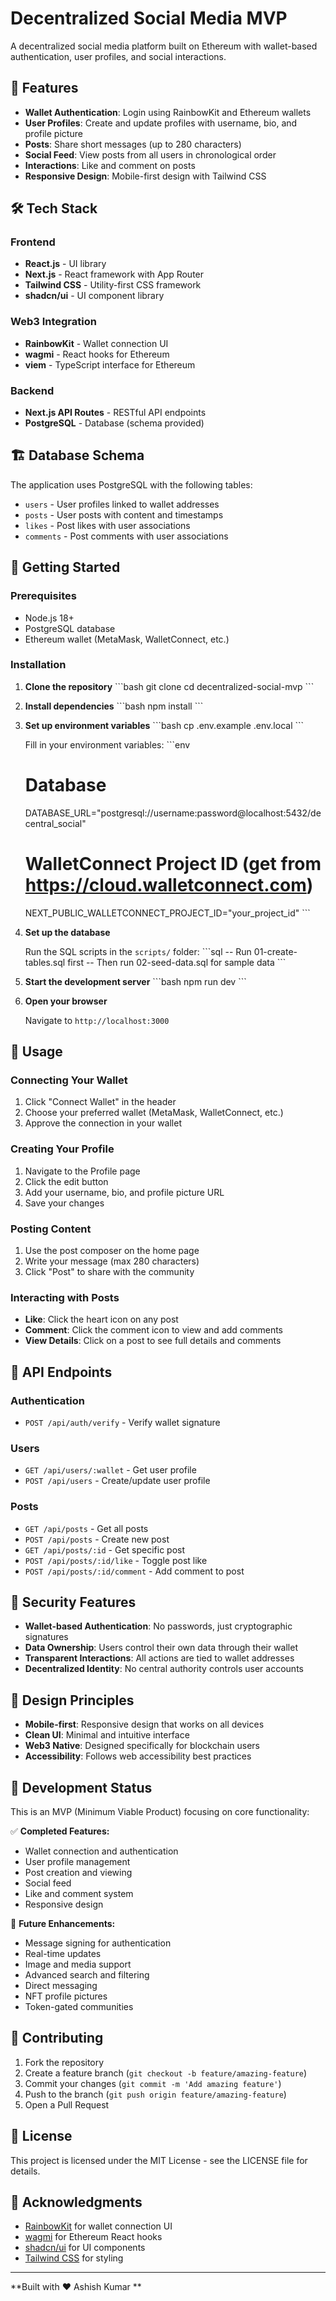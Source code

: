 # Decentralized Social Media MVP

A decentralized social media platform built on Ethereum with wallet-based authentication, user profiles, and social interactions.

## 🚀 Features

- **Wallet Authentication**: Login using RainbowKit and Ethereum wallets
- **User Profiles**: Create and update profiles with username, bio, and profile picture
- **Posts**: Share short messages (up to 280 characters)
- **Social Feed**: View posts from all users in chronological order
- **Interactions**: Like and comment on posts
- **Responsive Design**: Mobile-first design with Tailwind CSS

## 🛠 Tech Stack

### Frontend
- **React.js** - UI library
- **Next.js** - React framework with App Router
- **Tailwind CSS** - Utility-first CSS framework
- **shadcn/ui** - UI component library

### Web3 Integration
- **RainbowKit** - Wallet connection UI
- **wagmi** - React hooks for Ethereum
- **viem** - TypeScript interface for Ethereum

### Backend
- **Next.js API Routes** - RESTful API endpoints
- **PostgreSQL** - Database (schema provided)

## 🏗 Database Schema

The application uses PostgreSQL with the following tables:

- `users` - User profiles linked to wallet addresses
- `posts` - User posts with content and timestamps
- `likes` - Post likes with user associations
- `comments` - Post comments with user associations

## 🚀 Getting Started

### Prerequisites

- Node.js 18+ 
- PostgreSQL database
- Ethereum wallet (MetaMask, WalletConnect, etc.)

### Installation

1. **Clone the repository**
   \`\`\`bash
   git clone <repository-url>
   cd decentralized-social-mvp
   \`\`\`

2. **Install dependencies**
   \`\`\`bash
   npm install
   \`\`\`

3. **Set up environment variables**
   \`\`\`bash
   cp .env.example .env.local
   \`\`\`
   
   Fill in your environment variables:
   \`\`\`env
   # Database
   DATABASE_URL="postgresql://username:password@localhost:5432/decentral_social"
   
   # WalletConnect Project ID (get from https://cloud.walletconnect.com)
   NEXT_PUBLIC_WALLETCONNECT_PROJECT_ID="your_project_id"
   \`\`\`

4. **Set up the database**
   
   Run the SQL scripts in the `scripts/` folder:
   \`\`\`sql
   -- Run 01-create-tables.sql first
   -- Then run 02-seed-data.sql for sample data
   \`\`\`

5. **Start the development server**
   \`\`\`bash
   npm run dev
   \`\`\`

6. **Open your browser**
   
   Navigate to `http://localhost:3000`

## 📱 Usage

### Connecting Your Wallet

1. Click "Connect Wallet" in the header
2. Choose your preferred wallet (MetaMask, WalletConnect, etc.)
3. Approve the connection in your wallet

### Creating Your Profile

1. Navigate to the Profile page
2. Click the edit button
3. Add your username, bio, and profile picture URL
4. Save your changes

### Posting Content

1. Use the post composer on the home page
2. Write your message (max 280 characters)
3. Click "Post" to share with the community

### Interacting with Posts

- **Like**: Click the heart icon on any post
- **Comment**: Click the comment icon to view and add comments
- **View Details**: Click on a post to see full details and comments

## 🔧 API Endpoints

### Authentication
- `POST /api/auth/verify` - Verify wallet signature

### Users
- `GET /api/users/:wallet` - Get user profile
- `POST /api/users` - Create/update user profile

### Posts
- `GET /api/posts` - Get all posts
- `POST /api/posts` - Create new post
- `GET /api/posts/:id` - Get specific post
- `POST /api/posts/:id/like` - Toggle post like
- `POST /api/posts/:id/comment` - Add comment to post

## 🔐 Security Features

- **Wallet-based Authentication**: No passwords, just cryptographic signatures
- **Data Ownership**: Users control their own data through their wallet
- **Transparent Interactions**: All actions are tied to wallet addresses
- **Decentralized Identity**: No central authority controls user accounts

## 🎨 Design Principles

- **Mobile-first**: Responsive design that works on all devices
- **Clean UI**: Minimal and intuitive interface
- **Web3 Native**: Designed specifically for blockchain users
- **Accessibility**: Follows web accessibility best practices

## 🚧 Development Status

This is an MVP (Minimum Viable Product) focusing on core functionality:

✅ **Completed Features:**
- Wallet connection and authentication
- User profile management
- Post creation and viewing
- Social feed
- Like and comment system
- Responsive design

🔄 **Future Enhancements:**
- Message signing for authentication
- Real-time updates
- Image and media support
- Advanced search and filtering
- Direct messaging
- NFT profile pictures
- Token-gated communities

## 🤝 Contributing

1. Fork the repository
2. Create a feature branch (`git checkout -b feature/amazing-feature`)
3. Commit your changes (`git commit -m 'Add amazing feature'`)
4. Push to the branch (`git push origin feature/amazing-feature`)
5. Open a Pull Request

## 📄 License

This project is licensed under the MIT License - see the LICENSE file for details.

## 🙏 Acknowledgments

- [RainbowKit](https://rainbowkit.com) for wallet connection UI
- [wagmi](https://wagmi.sh) for Ethereum React hooks
- [shadcn/ui](https://ui.shadcn.com) for UI components
- [Tailwind CSS](https://tailwindcss.com) for styling

---

**Built with ❤️ Ashish Kumar **
